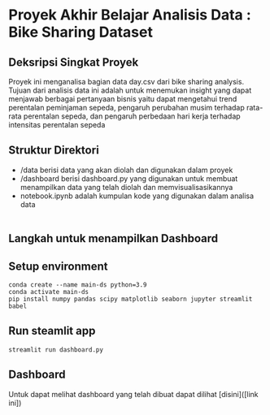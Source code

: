 # Proyek Akhir Belajar Analisis Data : Bike Sharing Dataset

## Deksripsi Singkat Proyek
Proyek ini menganalisa bagian data day.csv dari bike sharing analysis. Tujuan dari analisis data ini adalah untuk menemukan insight yang dapat menjawab berbagai pertanyaan bisnis yaitu dapat mengetahui trend perentalan peminjaman sepeda, pengaruh perubahan musim terhadap rata-rata perentalan sepeda, dan pengaruh perbedaan hari kerja terhadap intensitas perentalan sepeda
## Struktur Direktori
- /data berisi data yang akan diolah dan digunakan dalam proyek
- /dashboard berisi dashboard.py yang digunakan untuk membuat menampilkan data yang telah diolah dan memvisualisasikannya
- notebook.ipynb adalah kumpulan kode yang digunakan dalam analisa data
<br><br>
## Langkah untuk menampilkan Dashboard
## Setup environment
```
conda create --name main-ds python=3.9
conda activate main-ds
pip install numpy pandas scipy matplotlib seaborn jupyter streamlit babel
```
## Run steamlit app
```
streamlit run dashboard.py
```
## Dashboard
Untuk dapat melihat dashboard yang telah dibuat dapat dilihat [disini]([link ini])
